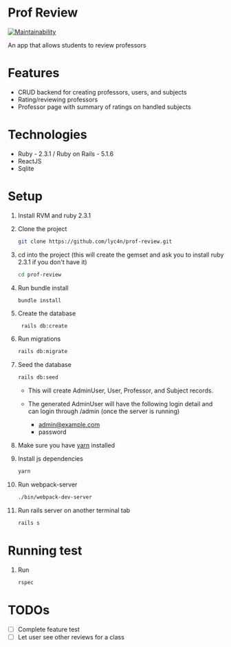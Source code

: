 # Prof Review

[![Maintainability](https://api.codeclimate.com/v1/badges/f321390d0b4f870e9d5e/maintainability)](https://codeclimate.com/github/lyc4n/prof-review/maintainability)

An app that allows students to review professors

# Features

- CRUD backend for creating professors, users, and subjects
- Rating/reviewing professors
- Professor page with summary of ratings on handled subjects

# Technologies

- Ruby - 2.3.1 / Ruby on Rails - 5.1.6
- ReactJS
- Sqlite

# Setup

1. Install RVM and ruby 2.3.1
2. Clone the project
    ```sh
    git clone https://github.com/lyc4n/prof-review.git
    ```
3. cd into the project (this will create the gemset and ask you to install ruby 2.3.1 if you don't have it)
    ```sh
    cd prof-review
    ```
4. Run bundle install
    ```
    bundle install
    ```
5. Create the database
   ```sh
    rails db:create
   ```
6. Run migrations
   ```sh
   rails db:migrate
   ```
7. Seed the database
   ```sh
   rails db:seed
   ```
   - This will create AdminUser, User, Professor, and Subject records.
   - The generated AdminUser will have the following login detail and can login
       through /admin (once the server is running)

     - admin@example.com
     - password

8. Make sure you have [yarn](https://yarnpkg.com/en/) installed

9. Install js dependencies
    ```sh
    yarn
    ```
10. Run webpack-server
    ```sh
    ./bin/webpack-dev-server
    ```

11. Run rails server on another terminal tab
    ```sh
    rails s
    ```

# Running test

1. Run
   ```sh
   rspec
   ```

# TODOs

- [ ] Complete feature test
- [ ] Let user see other reviews for a class
